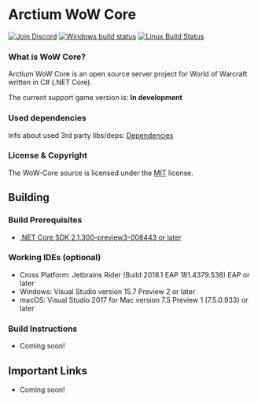 # Arctium WoW Core

[![Join Discord](https://img.shields.io/badge/discord-join-7289DA.svg)](https://discord.gg/3wcx5rK) [![Windows build status](https://ci.appveyor.com/api/projects/status/aaoegmcmp5emmom4/branch/master?svg=true)](https://ci.appveyor.com/project/Fabi/project-wow/branch/master) [![Linux Build Status](https://travis-ci.org/Arctium/WoW-Core.svg?branch=master)](https://travis-ci.org/Arctium/WoW-Core)

### What is WoW Core?

Arctium WoW Core is an open source server project for World of Warcraft written in C# (.NET Core).

The current support game version is: **In development**

### Used dependencies
Info about used 3rd party libs/deps: [Dependencies](https://github.com/Arctium/WoW-Core/blob/master/deps/README.md)

### License & Copyright

The WoW-Core source is licensed under the [MIT](https://github.com/Arctium/WoW-Core/blob/master/LICENSE) license.

## Building

### Build Prerequisites
* [.NET Core SDK 2.1.300-preview3-008443 or later](https://github.com/dotnet/cli#installers-and-binaries)

### Working IDEs (optional)
* Cross Platform: Jetbrains Rider (Build 2018.1 EAP 181.4379.538) EAP or later
* Windows: Visual Studio version 15.7 Preview 2 or later
* macOS: Visual Studio 2017 for Mac version 7.5 Preview 1 (7.5.0.933) or later

### Build Instructions
* Coming soon!

## Important Links

- Coming soon!

